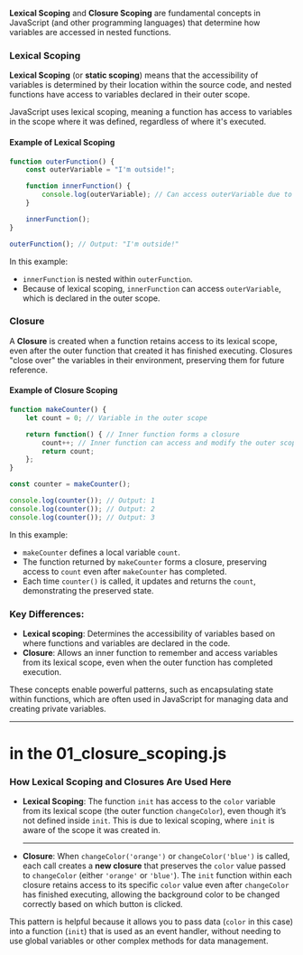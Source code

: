 **Lexical Scoping** and **Closure Scoping** are fundamental concepts in JavaScript (and other programming languages) that determine how variables are accessed in nested functions.

### Lexical Scoping

**Lexical Scoping** (or **static scoping**) means that the accessibility of variables is determined by their location within the source code, and nested functions have access to variables declared in their outer scope. 

JavaScript uses lexical scoping, meaning a function has access to variables in the scope where it was defined, regardless of where it's executed.

#### Example of Lexical Scoping

```javascript
function outerFunction() {
    const outerVariable = "I'm outside!";

    function innerFunction() {
        console.log(outerVariable); // Can access outerVariable due to lexical scoping
    }

    innerFunction();
}

outerFunction(); // Output: "I'm outside!"
```

In this example:
- `innerFunction` is nested within `outerFunction`.
- Because of lexical scoping, `innerFunction` can access `outerVariable`, which is declared in the outer scope.

### Closure

A **Closure** is created when a function retains access to its lexical scope, even after the outer function that created it has finished executing. Closures "close over" the variables in their environment, preserving them for future reference.

#### Example of Closure Scoping

```javascript
function makeCounter() {
    let count = 0; // Variable in the outer scope

    return function() { // Inner function forms a closure
        count++; // Inner function can access and modify the outer scope variable
        return count;
    };
}

const counter = makeCounter();

console.log(counter()); // Output: 1
console.log(counter()); // Output: 2
console.log(counter()); // Output: 3
```

In this example:
- `makeCounter` defines a local variable `count`.
- The function returned by `makeCounter` forms a closure, preserving access to `count` even after `makeCounter` has completed.
- Each time `counter()` is called, it updates and returns the `count`, demonstrating the preserved state.

### Key Differences:
- **Lexical scoping**: Determines the accessibility of variables based on where functions and variables are declared in the code.
- **Closure**: Allows an inner function to remember and access variables from its lexical scope, even when the outer function has completed execution.

These concepts enable powerful patterns, such as encapsulating state within functions, which are often used in JavaScript for managing data and creating private variables.

---

# in the 01_closure_scoping.js
### How Lexical Scoping and Closures Are Used Here

- **Lexical Scoping**: The function `init` has access to the `color` variable from its lexical scope (the outer function `changeColor`), even though it’s not defined inside `init`. This is due to lexical scoping, where `init` is aware of the scope it was created in.

   ---

- **Closure**: When `changeColor('orange')` or `changeColor('blue')` is called, each call creates a **new closure** that preserves the `color` value passed to `changeColor` (either `'orange'` or `'blue'`). The `init` function within each closure retains access to its specific `color` value even after `changeColor` has finished executing, allowing the background color to be changed correctly based on which button is clicked.

This pattern is helpful because it allows you to pass data (`color` in this case) into a function (`init`) that is used as an event handler, without needing to use global variables or other complex methods for data management.
